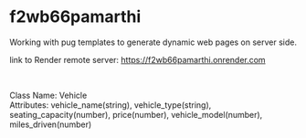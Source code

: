 # f2wb66pamarthi

Working with pug templates to generate dynamic web pages on server side.

link to Render remote server: https://f2wb66pamarthi.onrender.com

<br>

Class Name: Vehicle <br>
Attributes: vehicle_name(string), vehicle_type(string), seating_capacity(number), price(number),  vehicle_model(number), miles_driven(number)
